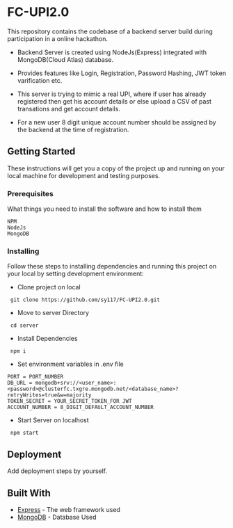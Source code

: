# FC-UPI2.0
This repository contains the codebase of a backend server build during participation in a online hackathon.
 - Backend Server is created using NodeJs(Express) integrated with MongoDB(Cloud Atlas) database.
 - Provides features like Login, Registration, Password Hashing, JWT token varification etc.

 - This server is trying to mimic a real UPI, where if user has already registered then get his account details or else upload a CSV of past transations and get account details.
 - For a new user 8 digit unique account number should be assigned by the backend at the time of registration.

## Getting Started

These instructions will get you a copy of the project up and running on your local machine for development and testing purposes.

### Prerequisites

What things you need to install the software and how to install them

```
NPM
NodeJs
MongoDB
```

### Installing

Follow these steps to installing  dependencies and running this project on your local
by setting development environment:

- Clone project on local

```
 git clone https://github.com/sy117/FC-UPI2.0.git
```
- Move to server Directory

```
 cd server
```

- Install Dependencies

```
 npm i

```
- Set environment variables in .env file

```
PORT = PORT_NUMBER
DB_URL = mongodb+srv://<user_name>:<password>@clusterfc.txgre.mongodb.net/<database_name>?retryWrites=true&w=majority
TOKEN_SECRET = YOUR_SECRET_TOKEN_FOR JWT
ACCOUNT_NUMBER = 8_DIGIT_DEFAULT_ACCOUNT_NUMBER

```

- Start Server on localhost

```
 npm start
```

## Deployment

Add deployment steps by yourself.

## Built With

* [Express](https://expressjs.com/) - The web framework used
* [MongoDB](https://www.mongodb.com/cloud/atlas) - Database Used
